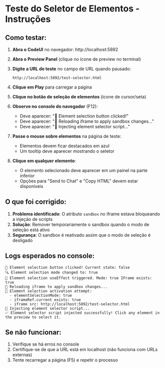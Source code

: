# Teste do Seletor de Elementos - Instruções

## Como testar:

1. **Abra o CodeUI** no navegador: http://localhost:5892

2. **Abra o Preview Panel** (clique no ícone de preview no terminal)

3. **Digite a URL de teste** no campo de URL quando pausado:
   ```
   http://localhost:5892/test-selector.html
   ```

4. **Clique em Play** para carregar a página

5. **Clique no botão de seleção de elementos** (ícone de cursor/seta)

6. **Observe no console do navegador** (F12):
   - Deve aparecer: "🎯 Element selection button clicked!"
   - Deve aparecer: "🔄 Reloading iframe to apply sandbox changes..."
   - Deve aparecer: "🎯 Injecting element selector script..."

7. **Passe o mouse sobre elementos** na página de teste:
   - Elementos devem ficar destacados em azul
   - Um tooltip deve aparecer mostrando o seletor

8. **Clique em qualquer elemento**:
   - O elemento selecionado deve aparecer em um painel na parte inferior
   - Opções para "Send to Chat" e "Copy HTML" devem estar disponíveis

## O que foi corrigido:

1. **Problema identificado**: O atributo `sandbox` no iframe estava bloqueando a injeção de scripts
2. **Solução**: Remover temporariamente o sandbox quando o modo de seleção está ativo
3. **Segurança**: O sandbox é reativado assim que o modo de seleção é desligado

## Logs esperados no console:

```
🎯 Element selection button clicked! Current state: false
🔍 Element selection mode changed to: true
🔄 Element selection useEffect triggered. Mode: true IFrame exists: true
🔄 Reloading iframe to apply sandbox changes...
🎯 Element selection activation attempt:
  - elementSelectionMode: true
  - iframeRef.current exists: true
  - iframe src: http://localhost:5892/test-selector.html
🎯 Injecting element selector script...
✅ Element selector script injected successfully! Click any element in the preview to select it.
```

## Se não funcionar:

1. Verifique se há erros no console
2. Certifique-se de que a URL está em localhost (não funciona com URLs externas)
3. Tente recarregar a página (F5) e repetir o processo